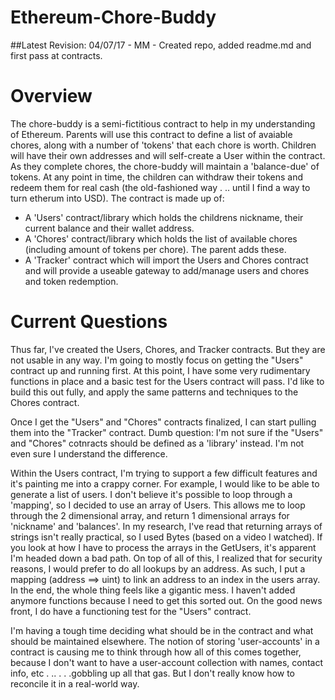 # Ethereum-Chore-Buddy

##Latest Revision: 
04/07/17 - MM - Created repo, added readme.md and first pass at contracts.

# Overview
The chore-buddy is a semi-fictitious contract to help in my understanding of Ethereum.  Parents will use this contract to define a list of avaiable chores, along with a number of 'tokens' that each chore is worth.  Children will have their own addresses and will self-create a User within the contract.  As they complete chores, the chore-buddy will maintain a 'balance-due' of tokens.  At any point in time, the children can withdraw their tokens and redeem them for real cash (the old-fashioned way . .. until I find a way to turn etherum into USD).  The contract is made up of:
  * A 'Users' contract/library which holds the childrens nickname, their current balance and their wallet address.
  * A 'Chores' contract/library which holds the list of available chores (including amount of tokens per chore). The parent adds these.
  * A 'Tracker' contract which will import the Users and Chores contract and will provide a useable gateway to add/manage users and chores and token redemption.



  # Current Questions
Thus far, I've created the Users, Chores, and Tracker contracts. But they are not usable in any way.  I'm going to mostly focus on getting the "Users" contract up and running first.  At this point, I have some very rudimentary functions in place and a basic test for the Users contract will pass.  I'd like to build this out fully, and apply the same patterns and techniques to the Chores contract.

Once I get the "Users" and "Chores" contracts finalized, I can start pulling them into the "Tracker" contract.  Dumb question:  I'm not sure if the "Users" and "Chores" cotnracts should be defined as a 'library' instead. I'm not even sure I understand the difference.

Within the Users contract, I'm trying to support a few difficult features and it's painting me into a crappy corner.  For example, I would like to be able to generate a list of users.  I don't believe it's possible to loop through a 'mapping', so I decided to use an array of Users. This allows me to loop through the 2 dimensional array, and return 1 dimensional arrays for 'nickname' and 'balances'.  In my research, I've read that returning arrays of strings isn't really practical, so I used Bytes (based on a video I watched).  If you look at how I have to process the arrays in the GetUsers, it's apparent I'm headed down a bad path.   On top of all of this, I realized that for security reasons, I would prefer to do all lookups by an address.  As such, I put a mapping (address ==> uint) to link an address to an index in the users array.  In the end, the whole thing feels like a gigantic mess.  I haven't added anymore functions because I need to get this sorted out.  On the good news front, I do have a functioning test for the "Users" contract.

I'm having a tough time deciding what should be in the contract and what should be maintained elsewhere.  The notion of storing 'user-accounts' in a contract is causing me to think through how all of this comes together, because I don't want to have a user-account collection with names, contact info, etc . .. . . .gobbling up all that gas.  But I don't really know how to reconcile it in a real-world way.